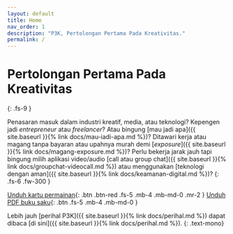 ```yaml
---
layout: default
title: Home
nav_order: 1
description: "P3K, Pertolongan Pertama Pada Kreativitas."
permalink: /
---
```


# Pertolongan Pertama Pada Kreativitas
{: .fs-9 }

Penasaran masuk dalam industri kreatif, media, atau teknologi? Kepengen jadi _entrepreneur_ atau _freelancer_? Atau bingung [mau jadi apa]({{ site.baseurl }}{% link docs/mau-iadi-apa.md %})? Ditawari kerja atau magang tanpa bayaran atau upahnya murah demi [_exposure_]({{ site.baseurl }}{% link docs/magang-exposure.md %})? Perlu bekerja jarak jauh tapi bingung milih aplikasi video/audio [call atau group chat]({{ site.baseurl }}{% link docs/groupchat-videocall.md %}) atau menggunakan [teknologi dengan aman]({{ site.baseurl }}{% link docs/keamanan-digital.md %})?
{: .fs-6 .fw-300 }

[Unduh kartu permainan](#){: .btn .btn-red .fs-5 .mb-4 .mb-md-0 .mr-2 } [Unduh PDF buku saku](#){: .btn .fs-5 .mb-4 .mb-md-0 }

Lebih jauh [perihal P3K]({{ site.baseurl }}{% link docs/perihal.md %}) dapat dibaca [di sini]({{ site.baseurl }}{% link docs/perihal.md %}).
{: .text-mono}
